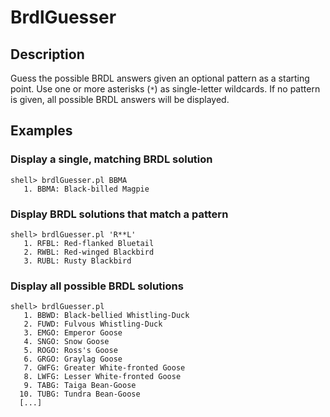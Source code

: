 # BrdlGuesser
## Description
Guess the possible BRDL answers given an optional pattern as a starting point. Use one or more asterisks (`*`) as single-letter wildcards. If no pattern is given, all possible BRDL answers will be displayed.

## Examples
### Display a single, matching BRDL solution
```
shell> brdlGuesser.pl BBMA
   1. BBMA: Black-billed Magpie
```

### Display BRDL solutions that match a pattern
```
shell> brdlGuesser.pl 'R**L'
   1. RFBL: Red-flanked Bluetail
   2. RWBL: Red-winged Blackbird
   3. RUBL: Rusty Blackbird
```

### Display all possible BRDL solutions
```
shell> brdlGuesser.pl
   1. BBWD: Black-bellied Whistling-Duck
   2. FUWD: Fulvous Whistling-Duck
   3. EMGO: Emperor Goose
   4. SNGO: Snow Goose
   5. ROGO: Ross's Goose
   6. GRGO: Graylag Goose
   7. GWFG: Greater White-fronted Goose
   8. LWFG: Lesser White-fronted Goose
   9. TABG: Taiga Bean-Goose
  10. TUBG: Tundra Bean-Goose
  [...]
```
